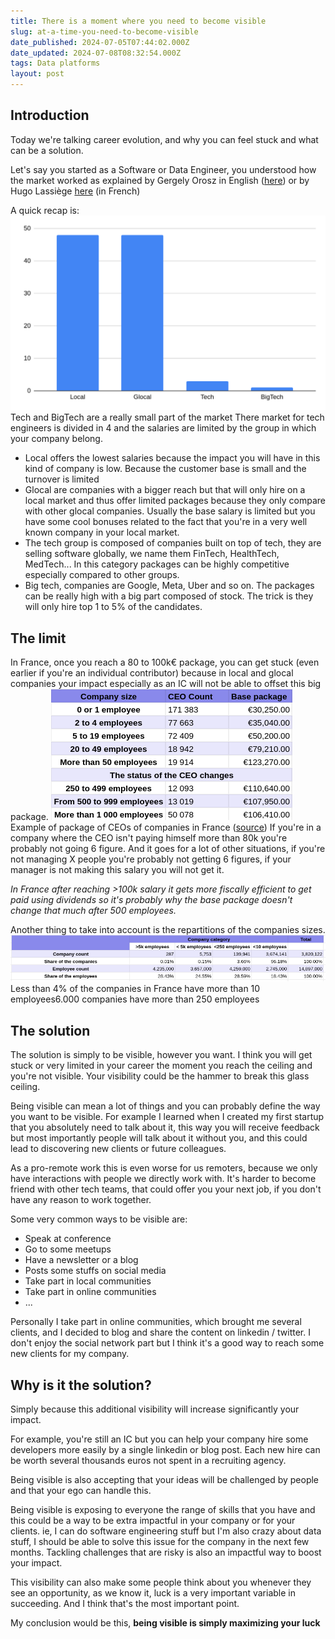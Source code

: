 ```yaml
---
title: There is a moment where you need to become visible
slug: at-a-time-you-need-to-become-visible
date_published: 2024-07-05T07:44:02.000Z
date_updated: 2024-07-08T08:32:54.000Z
tags: Data platforms
layout: post
---
```


## Introduction

Today we're talking career evolution, and why you can feel stuck and what can be a solution.

Let's say you started as a Software or Data Engineer, you understood how the market worked as explained by Gergely Orosz in English ([here](https://newsletter.pragmaticengineer.com/p/trimodal-nature-of-tech-compensation)) or by Hugo Lassiège [here](https://eventuallycoding.com/2021/07/06/les-salaires-dans-la-tech) (in French)

A quick recap is:
![](/assets/img/2024/06/data-src-image-02eafbab-2e29-4170-8e71-218dafd80183.png)Tech and BigTech are a really small part of the market
There market for tech engineers is divided in 4 and the salaries are limited by the group in which your company belong. 

- Local offers the lowest salaries because the impact you will have in this kind of company is low. Because the customer base is small and the turnover is limited
- Glocal are companies with a bigger reach but that will only hire on a local market and thus offer limited packages because they only compare with other glocal companies. Usually the base salary is limited but you have some cool bonuses related to the fact that you're in a very well known company in your local market.
- The tech group is composed of companies built on top of tech, they are selling software globally, we name them FinTech, HealthTech, MedTech...  In this category packages can be highly competitive especially compared to other groups.
- Big tech, companies are Google, Meta, Uber and so on. The packages can be really high with a big part composed of stock. The trick is they will only hire top 1 to 5% of the candidates.

## The limit

In France, once you reach a 80 to 100k€ package, you can get stuck (even earlier if you're an individual contributor) because in local and glocal companies your impact especially as an IC will not be able to offset this big package.
![](/assets/img/2024/07/image-3.png)Example of package of CEOs of companies in France ([source]( https://www.insee.fr/fr/statistiques/2381342#figure1_radio2))
If you're in a company where the CEO isn't paying himself more than 80k you're probably not going 6 figure. And it goes for a lot of other situations, if you're not managing X people you're probably not getting 6 figures, if your manager is not making this salary you will not get it.

*In France after reaching >100k salary it gets more fiscally efficient to get paid using dividends so it's probably why the base package doesn't change that much after 500 employees.*

Another thing to take into account is the repartitions of the companies sizes.
![](/assets/img/2024/06/image-1.png)Less than 4% of the companies in France have more than 10 employees6.000 companies have more than 250 employees
## The solution

The solution is simply to be visible, however you want. I think you will get stuck or very limited in your career the moment you reach the ceiling and you're not visible. Your visibility could be the hammer to break this glass ceiling.

Being visible can mean a lot of things and you can probably define the way you want to be visible. For example I learned when I created my first startup that you absolutely need to talk about it, this way you will receive feedback but most importantly people will talk about it without you, and this could lead to discovering new clients or future colleagues.

As a pro-remote work this is even worse for us remoters, because we only have interactions with people we directly work with. It's harder to become friend with other tech teams, that could offer you your next job, if you don't have any reason to work together.

Some very common ways to be visible are:

- Speak at conference
- Go to some meetups
- Have a newsletter or a blog
- Posts some stuffs on social media
- Take part in local communities
- Take part in online communities
- ...

Personally I take part in online communities, which brought me several clients, and I decided to blog and share the content on linkedin / twitter. I don't enjoy the social network part but I think it's a good way to reach some new clients for my company.

## Why is it the solution?

Simply because this additional visibility will increase significantly your impact. 

For example, you're still an IC but you can help your company hire some developers more easily by a single linkedin or blog post. Each new hire can be worth several thousands euros not spent in a recruiting agency.

Being visible is also accepting that your ideas will be challenged by people and that your ego can handle this.

Being visible is exposing to everyone the range of skills that you have and this could be a way to be extra impactful in your company or for your clients. ie, I can do software engineering stuff but I'm also crazy about data stuff, I should be able to solve this issue for the company in the next few months. Tackling challenges that are risky is also an impactful way to boost your impact.

This visibility can also make some people think about you whenever they see an opportunity, as we know it, luck is a very important variable in succeeding. And I think that's the most important point.

My conclusion would be this, **being visible is simply maximizing your luck**
